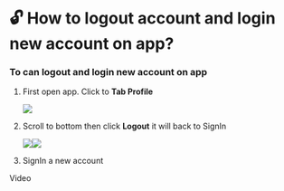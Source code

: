 # 🔓 How to logout account and login new account on app?

### **To can logout and login new account on app**

1.  First open app. Click to **Tab Profile**



    ![](../.gitbook/assets/Screenshot\_20230925-230427.png)
2.  Scroll to bottom then click **Logout** it will back to SignIn



    ![](<../.gitbook/assets/Screenshot\_20230925-230430 (2).png>)![](../.gitbook/assets/Screenshot\_20230925-230438.png)
3. SignIn a new account

Video

